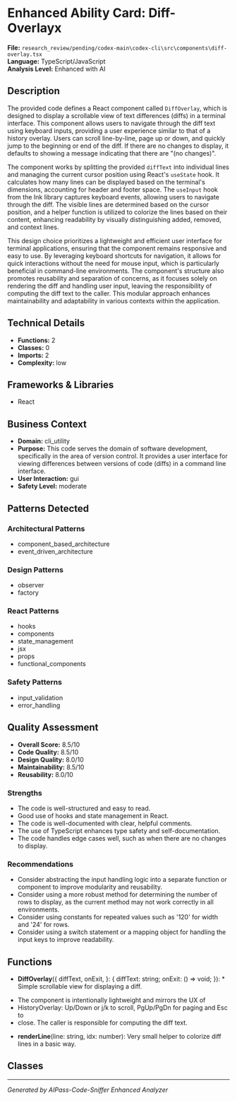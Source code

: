 # Enhanced Ability Card: Diff-Overlayx

**File:** `research_review/pending/codex-main\codex-cli\src\components\diff-overlay.tsx`  
**Language:** TypeScript/JavaScript  
**Analysis Level:** Enhanced with AI

## Description

The provided code defines a React component called `DiffOverlay`, which is designed to display a scrollable view of text differences (diffs) in a terminal interface. This component allows users to navigate through the diff text using keyboard inputs, providing a user experience similar to that of a history overlay. Users can scroll line-by-line, page up or down, and quickly jump to the beginning or end of the diff. If there are no changes to display, it defaults to showing a message indicating that there are "(no changes)".

The component works by splitting the provided `diffText` into individual lines and managing the current cursor position using React's `useState` hook. It calculates how many lines can be displayed based on the terminal's dimensions, accounting for header and footer space. The `useInput` hook from the Ink library captures keyboard events, allowing users to navigate through the diff. The visible lines are determined based on the cursor position, and a helper function is utilized to colorize the lines based on their content, enhancing readability by visually distinguishing added, removed, and context lines.

This design choice prioritizes a lightweight and efficient user interface for terminal applications, ensuring that the component remains responsive and easy to use. By leveraging keyboard shortcuts for navigation, it allows for quick interactions without the need for mouse input, which is particularly beneficial in command-line environments. The component's structure also promotes reusability and separation of concerns, as it focuses solely on rendering the diff and handling user input, leaving the responsibility of computing the diff text to the caller. This modular approach enhances maintainability and adaptability in various contexts within the application.

## Technical Details

- **Functions:** 2
- **Classes:** 0
- **Imports:** 2
- **Complexity:** low


## Frameworks & Libraries

- React



## Business Context

- **Domain:** cli_utility
- **Purpose:** This code serves the domain of software development, specifically in the area of version control. It provides a user interface for viewing differences between versions of code (diffs) in a command line interface.
- **User Interaction:** gui
- **Safety Level:** moderate



## Patterns Detected

### Architectural Patterns
- component_based_architecture
- event_driven_architecture

### Design Patterns
- observer
- factory

### React Patterns
- hooks
- components
- state_management
- jsx
- props
- functional_components

### Safety Patterns
- input_validation
- error_handling



## Quality Assessment

- **Overall Score:** 8.5/10
- **Code Quality:** 8.5/10
- **Design Quality:** 8.0/10
- **Maintainability:** 8.5/10
- **Reusability:** 8.0/10

### Strengths
- The code is well-structured and easy to read.
- Good use of hooks and state management in React.
- The code is well-documented with clear, helpful comments.
- The use of TypeScript enhances type safety and self-documentation.
- The code handles edge cases well, such as when there are no changes to display.

### Recommendations
- Consider abstracting the input handling logic into a separate function or component to improve modularity and reusability.
- Consider using a more robust method for determining the number of rows to display, as the current method may not work correctly in all environments.
- Consider using constants for repeated values such as '120' for width and '24' for rows.
- Consider using a switch statement or a mapping object for handling the input keys to improve readability.


## Functions

- **DiffOverlay**({
  diffText,
  onExit,
}: {
  diffText: string;
  onExit: () => void;
}): * Simple scrollable view for displaying a diff.
 * The component is intentionally lightweight and mirrors the UX of
 * HistoryOverlay: Up/Down or j/k to scroll, PgUp/PgDn for paging and Esc to
 * close. The caller is responsible for computing the diff text.
- **renderLine**(line: string, idx: number): Very small helper to colorize diff lines in a basic way.

## Classes



---
*Generated by AIPass-Code-Sniffer Enhanced Analyzer*
